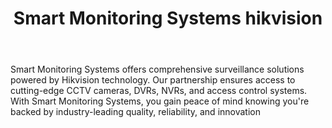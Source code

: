 ---
id: 5
title:  "Smart Monitoring Systems hikvision"
body:   "Smart Monitoring Systems offers comprehensive surveillance solutions powered by Hikvision technology. Our partnership ensures access to cutting-edge CCTV cameras, DVRs, NVRs, and access control systems. With Smart Monitoring Systems, you gain peace of mind knowing you're backed by industry-leading quality, reliability, and innovation"
name: "Smart Monitoring Systems"
---